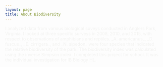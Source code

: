 ```yaml
---
layout: page
title: About Biodiversity
---
```


<span style="color:#f2f2f0">
I analyzed data from various biological suveys conducted in Anglers Park, Virginia. I looked at three specific surveys in 2008, 2010,
and 2015, with respect to observations of amphibians and reptiles. _A. americanus_, _D. fuscus_, _E. cirrigera_, and _N. sipedon_ were
four species that indicated the relative biodiversity of the park. The biodiversity index was calculated using the inverse Simpson index.
</span>

<span style="color:#f2f2f0">
I completed this project for school. It was the individual investigation for IB Biology HL.
</span>
